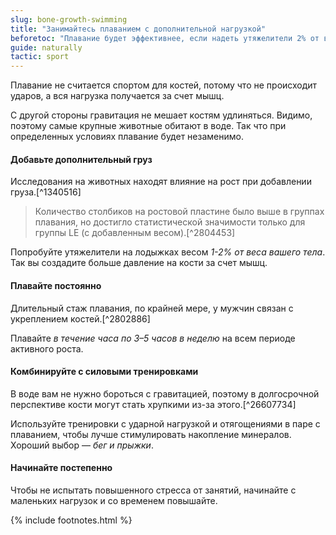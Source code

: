 ```yaml
---
slug: bone-growth-swimming
title: "Занимайтесь плаванием с дополнительной нагрузкой"
beforetoc: "Плавание будет эффективнее, если надеть утяжелители 2% от веса тела и совмещать занятия с ударными тренировками." 
guide: naturally 
tactic: sport
---
```

Плавание не считается спортом для костей, потому что не происходит ударов, а вся нагрузка получается за счет мышц.

С другой стороны гравитация не мешает костям удлиняться. Видимо, поэтому самые крупные животные обитают в воде. Так что при определенных условиях плавание будет незаменимо.

#### Добавьте дополнительный груз

Исследования на животных находят влияние на рост при добавлении груза.[^1340516]

> Количество столбиков на ростовой пластине было выше в группах плавания, но достигло статистической значимости только для группы LE (с добавленным весом).[^2804453]

Попробуйте утяжелители на лодыжках весом *1-2% от веса вашего тела*. Так вы создадите больше давление на кости за счет мышц.

#### Плавайте постоянно

Длительный стаж плавания, по крайней мере, у мужчин связан с укреплением костей.[^2802886]

Плавайте *в течение часа по 3–5 часов в неделю* на всем периоде активного роста.

#### Комбинируйте с силовыми тренировками

В воде вам не нужно бороться с гравитацией, поэтому в долгосрочной перспективе кости могут стать хрупкими из-за этого.[^26607734] 

Используйте тренировки с ударной нагрузкой и отягощениями в паре с плаванием, чтобы лучше стимулировать накопление минералов. Хороший выбор — *бег и прыжки*.

#### Начинайте постепенно

Чтобы не испытать повышенного стресса от занятий, начинайте с маленьких нагрузок и со временем повышайте.

{% include footnotes.html %}
